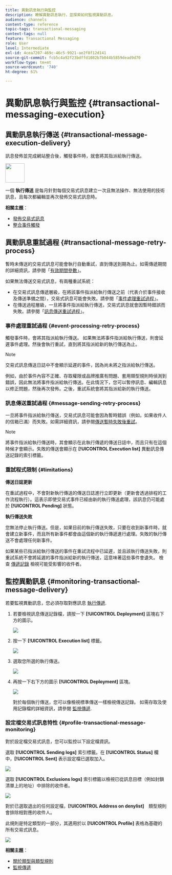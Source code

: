 ```yaml
---
title: 異動訊息執行與監控
description: 瞭解異動訊息執行，並探索如何監視異動訊息。
audience: channels
content-type: reference
topic-tags: transactional-messaging
context-tags: null
feature: Transactional Messaging
role: User
level: Intermediate
exl-id: 4cea7207-469c-46c5-9921-ae2f8f12d141
source-git-commit: fcb5c4a92f23bdffd1082b7b044b5859dead9d70
workflow-type: tm+mt
source-wordcount: '740'
ht-degree: 61%

---
```


# 異動訊息執行與監控 {#transactional-messaging-execution}

## 異動訊息執行傳送 {#transactional-message-execution-delivery}

訊息發佈並完成網站整合後，觸發事件時，就會將其指派給執行傳送。

<img src="assets/do-not-localize/icon_concepts.svg" width="60px">

一個 **執行傳送** 是每月針對每個交易式訊息建立一次且無法操作、無法使用的技術訊息，且每次都編輯並再次發佈交易式訊息時。

**相關主題**：
* [發佈交易式訊息](../../channels/using/publishing-transactional-message.md#publishing-a-transactional-message)
* [整合事件觸發](../../channels/using/getting-started-with-transactional-msg.md#integrate-event-trigger)

## 異動訊息重試過程 {#transactional-message-retry-process}

暫時未傳送的交易式訊息可能會執行自動重試，直到傳送到期為止。如需傳遞期間的詳細資訊，請參閱「[有效期間參數](../../administration/using/configuring-email-channel.md#validity-period-parameters)」。

如果無法傳送交易式訊息，有兩種重試系統：

* 在交易式訊息傳遞層級，在將該事件指派給執行傳送之前（代表介於事件接收及傳送準備之間），交易式訊息可能會失敗。請參閱「[事件處理重試過程](#event-processing-retry-process)」。
* 在傳送過程層級，一旦將事件指派給執行傳送，交易式訊息就會因暫時錯誤而失敗。請參閱「[訊息傳送重試過程](#message-sending-retry-process)」。

### 事件處理重試過程 {#event-processing-retry-process}

觸發事件時，會將其指派給執行傳送。 如果無法將事件指派給執行傳送，則會延遲事件處理。然後會執行重試，直到將其指派給新的執行傳送為止。

>[!NOTE]
>
>交易式訊息傳送日誌中不會顯示延遲的事件，因為尚未將之指派給執行傳送。

例如，由於事件內容不正確、存取權限或品牌推廣有問題、套用類型規則時偵測到錯誤，因此無法將事件指派給執行傳送。在此情況下，您可以暫停訊息、編輯訊息以修正問題，然後再次發佈。之後，重試系統會將其指派給新的執行傳送。

### 訊息傳送重試過程 {#message-sending-retry-process}

一旦將事件指派給執行傳送，交易式訊息可能會因為暫時錯誤（例如，如果收件人的信箱已滿）而失敗。如需詳細資訊，請參閱[傳送暫時失敗後重試](../../sending/using/understanding-delivery-failures.md#retries-after-a-delivery-temporary-failure)。

>[!NOTE]
>
>將事件指派給執行傳送時，其會顯示在此執行傳遞的傳送日誌中，而且只有在這個時候才會顯示。失敗的傳送會顯示在 **[!UICONTROL Execution list]** 異動訊息傳送記錄的索引標籤。

### 重試程式限制 {#limitations}

**傳送日誌更新**

在重試過程中，不會對新執行傳送的傳送日誌進行立即更新（更新會透過排程的工作流程執行）。這表示即使交易式事件已經由新的執行傳送處理，該訊息仍可能處於 **[!UICONTROL Pending]** 狀態。

**執行傳送失敗**

您無法停止執行傳送。但是，如果目前的執行傳送失敗，只要在收到新事件時，就會建立新事件，而且所有新事件都會由這個新的執行傳遞進行處理。失敗的執行傳送不會處理任何新事件。

如果某些已指派給執行傳送的事件在重試流程中已延遲，並且該執行傳送失敗，則重試系統不會將延遲的事件指派給新的執行傳送，這意味著這些事件會遺失。 檢查 [傳遞記錄](#monitoring-transactional-message-delivery) 檢視可能受影響的收件者。

## 監控異動訊息 {#monitoring-transactional-message-delivery}

若要監視異動訊息，您必須存取對應訊息 [執行傳遞](#transactional-message-execution-delivery).

1. 若要檢視訊息傳送記錄檔，請按一下 **[!UICONTROL Deployment]** 區塊右下方的圖示。

   ![](assets/message-center_access_logs.png)

1. 按一下 **[!UICONTROL Execution list]** 標籤。

   ![](assets/message-center_execution_tab.png)

1. 選取您所選的執行傳送。

   ![](assets/message-center_execution_delivery.png)

1. 再按一下右下方的圖示 **[!UICONTROL Deployment]** 區塊。

   ![](assets/message-center_execution_access_logs.png)

   對於每個執行傳送，您可以像檢視標準傳送一樣檢視傳送記錄。 如需存取及使用記錄檔的詳細資訊，請參閱 [監視傳遞](../../sending/using/monitoring-a-delivery.md).

### 設定檔交易式訊息特性 {#profile-transactional-message-monitoring}

對於設定檔交易式訊息，您可以監控以下設定檔資訊。

選取 **[!UICONTROL Sending logs]** 索引標籤。在 **[!UICONTROL Status]** 欄中，**[!UICONTROL Sent]** 表示設定檔已選取加入。

![](assets/message-center_marketing_sending_logs.png)

選取 **[!UICONTROL Exclusions logs]** 索引標籤以檢視已從訊息目標（例如封鎖清單上的地址）中排除的收件者。

![](assets/message-center_marketing_exclusion_logs.png)

對於已選取退出的任何設定檔，**[!UICONTROL Address on denylist]**　類型規則會排除相對應的收件人。

此規則是特定類型的一部分，其適用於以 **[!UICONTROL Profile]** 表格為基礎的所有交易式訊息。

![](assets/message-center_marketing_typology.png)

**相關主題**：

* [關於類型與類型規則](../../sending/using/about-typology-rules.md)
* [監視傳遞](../../sending/using/monitoring-a-delivery.md)
